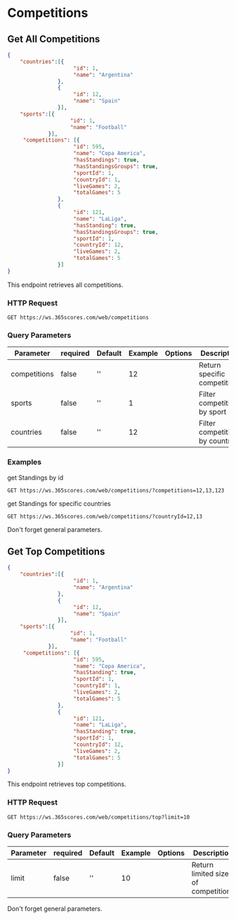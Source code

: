 # Competitions

## Get All Competitions

```json
{
    "countries":[{
                     "id": 1,
                     "name": "Argentina"
                },
                {
                     "id": 12,
                     "name": "Spain"
                }],
    "sports":[{
                    "id": 1,
                    "name": "Football"
             }],
     "competitions": [{
                     "id": 595,
                     "name": "Copa America",
                     "hasStandings": true,
                     "hasStandingsGroups": true,
                     "sportId": 1,
                     "countryId": 1,
                     "liveGames": 2,
                     "totalGames": 5
                },
                {
                     "id": 121,
                     "name": "LaLiga",
                     "hasStanding": true,
                     "hasStandingsGroups": true,
                     "sportId": 1,
                     "countryId": 12,
                     "liveGames": 2,
                     "totalGames": 5
                }]
}
```

This endpoint retrieves all competitions.

### HTTP Request

`GET https://ws.365scores.com/web/competitions`

### Query Parameters

Parameter | required | Default | Example | Options | Description
--------- | ------- | ----------- | --- | ----- | ---------
competitions | false | '' | 12 | | Return specific competitions
sports | false | '' | 1 | | Filter competitions by sport 
countries | false | '' | 12 | | Filter competitions by country  

### Examples

get Standings by id

`GET https://ws.365scores.com/web/competitions/?competitions=12,13,123`

get Standings for specific countries

`GET https://ws.365scores.com/web/competitions/?countryId=12,13`


<aside class="notice">
Don't forget general parameters.
</aside>

## Get Top Competitions

```json
{
    "countries":[{
                     "id": 1,
                     "name": "Argentina"
                },
                {
                     "id": 12,
                     "name": "Spain"
                }],
    "sports":[{
                    "id": 1,
                    "name": "Football"
             }],
     "competitions": [{
                     "id": 595,
                     "name": "Copa America",
                     "hasStanding": true,
                     "sportId": 1,
                     "countryId": 1,
                     "liveGames": 2,
                     "totalGames": 5
                },
                {
                     "id": 121,
                     "name": "LaLiga",
                     "hasStanding": true,
                     "sportId": 1,
                     "countryId": 12,
                     "liveGames": 2,
                     "totalGames": 5
                }]
}
```

This endpoint retrieves top competitions.

### HTTP Request

`GET https://ws.365scores.com/web/competitions/top?limit=10`

### Query Parameters

Parameter | required | Default | Example | Options | Description
--------- | ------- | ----------- | --- | ----- | ---------
limit | false | '' | 10 | | Return limited size of competitions

<aside class="notice">
Don't forget general parameters.
</aside>
